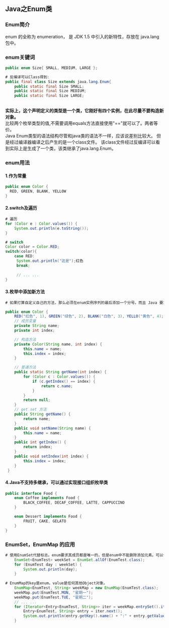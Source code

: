 ## Java之Enum类
### Enum简介

enum 的全称为 enumeration， 是 JDK 1.5  中引入的新特性，存放在 java.lang 包中。

### enum关键词

```java
public enum Size{ SMALL, MEDIUM, LARGE };

# 反编译可以Class得到:
public final class Size extends java.lang.Enum{ 
    public static final Size SMALL; 
    public static final Size MEDIUM; 
    public static final Size LARGE; 
	
```
**实际上，这个声明定义的类型是一个类，它刚好有四个实例，在此尽量不要构造新对象。**  
比较两个枚举类型的值,不需要调用equals方法直接使用"=="就可以了。两者等价。  
Java Enum类型的语法结构尽管和java类的语法不一样，应该说差别比较大。
但是经过编译器编译之后产生的是一个class文件。
该class文件经过反编译可以看到实际上是生成了一个类，该类继承了java.lang.Enum<E>。

### enum用法

#### 1.作为常量
```java
public enum Color {  
  RED, GREEN, BLANK, YELLOW  
}
```

#### 2.switch及遍历
```java
# 遍历
for (Color e : Color.values()) {
	System.out.println(e.toString());
}

# switch
Color color = Color.RED;
switch(color){
	case RED:
	 System.out.println("这是");红色
	 break;
	 
	 // ... ...
}
```

#### 3.枚举中添加新方法

```java
# 如果打算自定义自己的方法，那么必须在enum实例序列的最后添加一个分号。而且 Java 要求必须先定义 enum 实例。

public enum Color {
    RED("红色", 1), GREEN("绿色", 2), BLANK("白色", 3), YELLO("黄色", 4);
    // 成员变量
    private String name;
    private int index;

    // 构造方法
    private Color(String name, int index) {
        this.name = name;
        this.index = index;
    }

    // 普通方法
    public static String getName(int index) {
        for (Color c : Color.values()) {
			if (c.getIndex() == index) {
				return c.name;
			}
        }
        return null;
    }
    // get set 方法
    public String getName() {
        return name;
    }
    public void setName(String name) {
        this.name = name;
    }
    public int getIndex() {
        return index;
    }
    public void setIndex(int index) {
        this.index = index;
    }
 }
```
#### 4.Java不支持多继承，可以通过实现接口组织枚举类

```java
public interface Food {
	enum Coffee implements Food {
		BLACK_COFFEE, DECAF_COFFEE, LATTE, CAPPUCCINO
	}

	enum Dessert implements Food {
		FRUIT, CAKE, GELATO
	}
}
```

### EnumSet，EnumMap 的应用

```java 
# 使用EnumSet代替标志。enum要求其成员都是唯一的，但是enum中不能删除添加元素。可以使用allof()方法
	EnumSet<EnumTest> weekSet = EnumSet.allOf(EnumTest.class);
	for (EnumTest day : weekSet) {
		System.out.println(day);
	}
 
# EnumMap的key是enum，value是任何其他Object对象。
	EnumMap<EnumTest, String> weekMap = new EnumMap(EnumTest.class);
	weekMap.put(EnumTest.MON, "星期一");
	weekMap.put(EnumTest.TUE, "星期二");
	// ... ...
	for (Iterator<Entry<EnumTest, String>> iter = weekMap.entrySet().iterator(); iter.hasNext();) {
		Entry<EnumTest, String> entry = iter.next();
		System.out.println(entry.getKey().name() + ":" + entry.getValue());
	}
```





